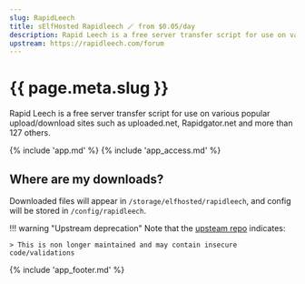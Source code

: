 ```yaml
---
slug: RapidLeech
title: sElfHosted Rapidleech 🪄 from $0.05/day
description: Rapid Leech is a free server transfer script for use on various popular upload/download sites such as uploaded.net, Rapidgator.net and more than 127 others
upstream: https://rapidleech.com/forum
---
```


# {{ page.meta.slug }}

Rapid Leech is a free server transfer script for use on various popular upload/download sites such as uploaded.net, Rapidgator.net and more than 127 others.

{% include 'app.md' %}
{% include 'app_access.md' %}

## Where are my downloads?

Downloaded files will appear in `/storage/elfhosted/rapidleech`, and config will be stored in `/config/rapidleech`.

!!! warning "Upstream deprecation"
    Note that the [upsteam repo](https://github.com/Th3-822/rapidleech) indicates:

    > This is non longer maintained and may contain insecure code/validations

{% include 'app_footer.md' %}